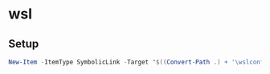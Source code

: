 # wsl

## Setup

```powershell
New-Item -ItemType SymbolicLink -Target "$((Convert-Path .) + '\wslconfig.ini')" -Path $($HOME + "\.wslconfig")
```
